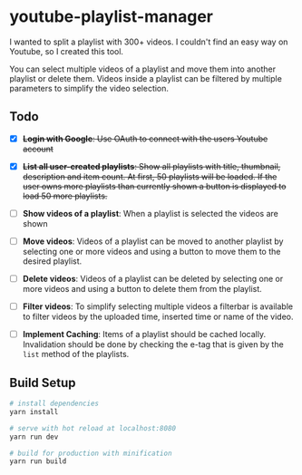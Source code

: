 # youtube-playlist-manager

I wanted to split a playlist with 300+ videos. I couldn't find an easy way on
Youtube, so I created this tool.

You can select multiple videos of a playlist and move them into another
playlist or delete them. Videos inside a playlist can be filtered by
multiple parameters to simplify the video selection.

## Todo

- [x] ~~__Login with Google__:
Use OAuth to connect with the users Youtube account~~

- [x] ~~__List all user-created playlists__:
Show all playlists with title, thumbnail, description and item count. At first,
50 playlists will be loaded. If the user owns more playlists than currently
shown a button is displayed to load 50 more playlists.~~

- [ ] __Show videos of a playlist__:
When a playlist is selected the videos are shown

- [ ] __Move videos__:
Videos of a playlist can be moved to another playlist by selecting one or more
videos and using a button to move them to the desired playlist.

- [ ] __Delete videos__:
Videos of a playlist can be deleted by selecting one or more videos and using a
button to delete them from the playlist.

- [ ] __Filter videos__:
To simplify selecting multiple videos a filterbar is available to filter videos
by the uploaded time, inserted time or name of the video.

- [ ] __Implement Caching__:
Items of a playlist should be cached locally. Invalidation should be done by
checking the e-tag that is given by the `list` method of the playlists.

## Build Setup

``` bash
# install dependencies
yarn install

# serve with hot reload at localhost:8080
yarn run dev

# build for production with minification
yarn run build
```

